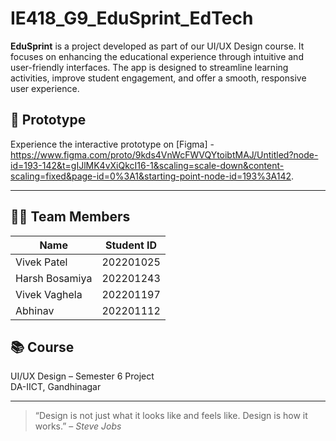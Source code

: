 # IE418_G9_EduSprint_EdTech
**EduSprint** is a project developed as part of our UI/UX Design course. It focuses on enhancing the educational experience through intuitive and user-friendly interfaces. The app is designed to streamline learning activities, improve student engagement, and offer a smooth, responsive user experience.

## 🎨 Prototype

Experience the interactive prototype on [Figma] - https://www.figma.com/proto/9kds4VnWcFWVQYtoibtMAJ/Untitled?node-id=193-142&t=gIJlMK4vXiQkcI16-1&scaling=scale-down&content-scaling=fixed&page-id=0%3A1&starting-point-node-id=193%3A142.

---

## 👨‍💻 Team Members

| Name             | Student ID   |
|------------------|--------------|
| Vivek Patel      | 202201025    |
| Harsh Bosamiya   | 202201243    |
| Vivek Vaghela    | 202201197    |
| Abhinav          | 202201112    |

## 📚 Course

UI/UX Design – Semester 6 Project  
DA-IICT, Gandhinagar

---

> “Design is not just what it looks like and feels like. Design is how it works.” – *Steve Jobs*
